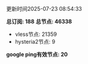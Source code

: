 更新时间2025-07-23 08:54:33

**总订阅: 188**
**总节点: 46338**
- vless节点: 21359
- hysteria2节点: 9

**google ping有效节点: 20**
